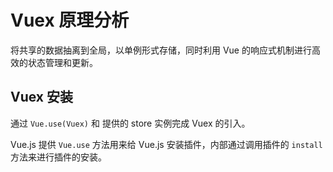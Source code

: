 # Vuex 原理分析

将共享的数据抽离到全局，以单例形式存储，同时利用 Vue 的响应式机制进行高效的状态管理和更新。

## Vuex 安装

通过 `Vue.use(Vuex)` 和 提供的 store 实例完成 Vuex 的引入。

Vue.js 提供 `Vue.use` 方法用来给 Vue.js 安装插件，内部通过调用插件的 `install` 方法来进行插件的安装。

